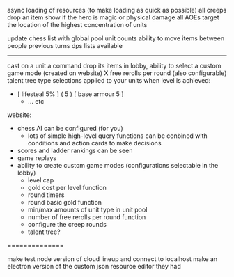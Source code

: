 
async loading of resources (to make loading as quick as possible)
all creeps drop an item
show if the hero is magic or physical damage
all AOEs target the location of the highest concentration of units


update chess list with global pool unit counts
ability to move items between people
previous turns dps lists available

---
cast on a unit a command drop its items
in lobby, ability to select a custom game mode (created on website)
X free rerolls per round (also configurable)
talent tree type selections applied to your units when level is achieved:
  - [ lifesteal 5% ] ( 5 ) [ base armour 5 ]
	- ... etc

website:
- chess AI can be configured (for you)
  - lots of simple high-level query functions can be conbined with conditions and action cards to make decisions
- scores and ladder rankings can be seen
- game replays
- ability to create custom game modes (configurations selectable in the lobby)
  - level cap
  - gold cost per level function
  - round timers
  - round basic gold function
  - min/max amounts of unit type in unit pool
  - number of free rerolls per round function
  - configure the creep rounds
  - talent tree?

==============

make test node version of cloud lineup and connect to localhost
make an electron version of the custom json resource editor they had
